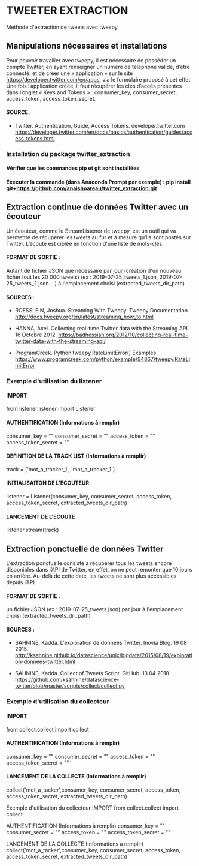 # TWEETER EXTRACTION

 Méthode d'extraction de tweets avec tweepy



## Manipulations nécessaires et installations

Pour pouvoir travailler avec tweepy, il est nécessaire de posséder un compte Twitter, 
en ayant renseigner un numéro de téléphone valide, d’être connecté, 
et de créer une « application » sur le site https://developer.twitter.com/en/apps, 
via le formulaire proposé à cet effet. Une fois l’application créée, il faut récupérer 
les clés d’accès présentes dans l’onglet « Keys and Tokens » : consumer_key, consumer_secret, 
access_token, access_token_secret.

#### SOURCE :

- Twitter. Authentication, Guide, Access Tokens. developer.twitter.com
https://developer.twitter.com/en/docs/basics/authentication/guides/access-tokens.html

### Installation du package twitter_extraction

#### Vérifier que les commandes pip et git sont installées
#### Executer la commande (dans Anaconda Prompt par exemple) : pip install git+https://github.com/anaishoareau/twitter_extraction.git



## Extraction continue de données Twitter avec un écouteur

Un écouteur, comme le StreamListener de tweepy, est un outil qui va permettre de récupérer 
les tweets au fur et à mesure qu’ils sont postés sur Twitter. L’écoute est ciblée en fonction 
d'une liste de mots-clés.

#### FORMAT DE SORTIE :
Autant de fichier JSON que nécessaire par jour (création d'un nouveau ficher tout les 20 000 tweets)
(ex : 2019-07-25_tweets_1.json, 2019-07-25_tweets_2.json... ) à l'emplacement choisi (extracted_tweets_dir_path)

#### SOURCES :

- ROESSLEIN, Joshua. Streaming With Tweepy. Tweepy Documentation.
http://docs.tweepy.org/en/latest/streaming_how_to.html

- HANNA, Axel. Collecting real-time Twitter data with the Streaming API. 16 Octobre 2012.
https://badhessian.org/2012/10/collecting-real-time-twitter-data-with-the-streaming-api/

- ProgramCreek. Python tweepy.RateLimitError() Examples.
https://www.programcreek.com/python/example/94867/tweepy.RateLimitError


### Exemple d'utilisation du listener

#### IMPORT
from listener.listener import Listener

#### AUTHENTIFICATION (Informations à remplir)
consumer_key = ""
consumer_secret = ""
access_token = ""
access_token_secret = ""

#### DEFINITION DE LA TRACK LIST (Informations à remplir)
track = ['mot_a_tracker_1', 'mot_a_tracker_1']
 
#### INITIALISAITON DE L'ECOUTEUR
listener = Listener(consumer_key, consumer_secret, access_token, access_token_secret, extracted_tweets_dir_path)

#### LANCEMENT DE L'ECOUTE
listener.stream(track)



## Extraction ponctuelle de données Twitter

L’extraction ponctuelle consiste à récupérer tous les tweets encore disponibles dans l’API de Twitter, 
en effet, on ne peut remonter que 10 jours en arrière. Au-delà de cette date, les tweets ne sont plus 
accessibles depuis l’API. 

#### FORMAT DE SORTIE : 
un fichier JSON (ex : 2019-07-25_tweets.json) par jour 
à l'emplacement choisi (extracted_tweets_dir_path)

#### SOURCES :

- SAHNINE, Kadda. L'exploration de données Twitter. Inovia Blog. 19 08 2015. 
http://ksahnine.github.io/datascience/unix/bigdata/2015/08/19/exploration-donnees-twitter.html

- SAHNINE, Kadda. Collect of Tweets Script. GitHub. 13 04 2018. 
https://github.com/ksahnine/datascience-twitter/blob/master/scripts/collect/collect.py


### Exemple d'utilisation du collecteur

#### IMPORT 
from collect.collect import collect

#### AUTHENTIFICATION (Informations à remplir)
consumer_key = ""
consumer_secret = ""
access_token = ""
access_token_secret = ""

#### LANCEMENT DE LA COLLECTE (Informations à remplir)
collect('mot_a_tacker',consumer_key, consumer_secret, access_token, access_token_secret, extracted_tweets_dir_path)

Exemple d'utilisation du collecteur
IMPORT
from collect.collect import collect

AUTHENTIFICATION (Informations à remplir)
consumer_key = "" consumer_secret = "" access_token = "" access_token_secret = ""

LANCEMENT DE LA COLLECTE (Informations à remplir)
collect('mot_a_tacker',consumer_key, consumer_secret, access_token, access_token_secret, extracted_tweets_dir_path)